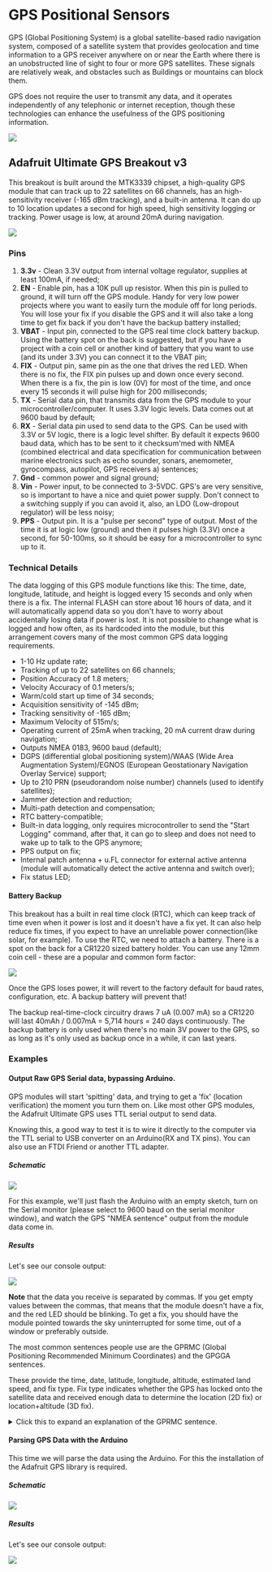# GPS Positional Sensors
GPS (Global Positioning System) is a global satellite-based radio navigation system, composed of a satellite system that provides geolocation and time information to a GPS receiver anywhere on or near the Earth where there is an unobstructed line of sight to four or more GPS satellites. These signals are relatively weak, and obstacles such as Buildings or mountains can block them.

GPS does not require the user to transmit any data, and it operates independently of any telephonic or internet reception, though these technologies can enhance the usefulness of the GPS positioning information.

![](1.gif)

## Adafruit Ultimate GPS Breakout v3

This breakout is built around the MTK3339 chipset, a high-quality GPS module that can track up to 22 satellites on 66 channels, has an high-sensitivity receiver (-165 dBm tracking), and a built-in antenna. It can do up to 10 location updates a second for high speed, high sensitivity logging or tracking. Power usage is low, at around 20mA during navigation.

![](1.png)

### Pins
1. **3.3v** - Clean 3.3V output from internal voltage regulator, supplies at least 100mA, if needed;
2. **EN** -  Enable pin, has a 10K pull up resistor. When this pin is pulled to ground, it will turn off the GPS module. Handy for very low power projects where you want to easily turn the module off for long periods. You will lose your fix if you disable the GPS and it will also take a long time to get fix back if you don't have the backup battery installed;
3. **VBAT** - Input pin, connected to the GPS real time clock battery backup. Using the battery spot on the back is suggested, but if you have a project with a coin cell or another kind of battery that you want to use (and its under 3.3V) you can connect it to the VBAT pin;
4. **FIX** - Output pin, same pin as the one that drives the red LED. When there is no fix, the FIX pin pulses up and down once every second. When there is a fix, the pin is low (0V) for most of the time, and once every 15 seconds it will pulse high for 200 milliseconds;
5. **TX** - Serial data pin, that transmits data from the GPS module to your microcontroller/computer. It uses 3.3V logic levels. Data comes out at 9600 baud by default;
6. **RX** - Serial data pin used to send data to the GPS. Can be used with 3.3V or 5V logic, there is a logic level shifter. By default it expects 9600 baud data, which has to be sent to it checksum'med with NMEA (combined electrical and data specification for communication between marine electronics such as echo sounder, sonars, anemometer, gyrocompass, autopilot, GPS receivers a) sentences;
7. **Gnd** - common power and signal ground;
8. **Vin** - Power input, to be connected to 3-5VDC. GPS's are very sensitive, so is important to have a nice and quiet power supply. Don't connect to a switching supply if you can avoid it, also, an LDO (Low-dropout regulator) will be less noisy;
9. **PPS** - Output pin. It is a "pulse per second" type of output. Most of the time it is at logic low (ground) and then it pulses high (3.3V) once a second, for 50-100ms, so it should be easy for a microcontroller to sync up to it.


### Technical Details
The data logging of this GPS module functions like this:
The time, date, longitude, latitude, and height is logged every 15 seconds and only when there is a fix. The internal FLASH can store about 16 hours of data, and it will automatically append data so you don't have to worry about accidentally losing data if power is lost. It is not possible to change what is logged and how often, as its hardcoded into the module, but this arrangement covers many of the most common GPS data logging requirements.


* 1-10 Hz update rate;
* Tracking of up to 22 satellites on 66 channels;
* Position Accuracy of 1.8 meters;
* Velocity Accuracy of 0.1 meters/s;
* Warm/cold start up time of 34 seconds;
* Acquisition sensitivity of -145 dBm;
* Tracking sensitivity of -165 dBm;
* Maximum Velocity of 515m/s;
* Operating current of 25mA when tracking, 20 mA current draw during navigation;
* Outputs NMEA 0183, 9600 baud (default);
* DGPS (differential global positioning system)/WAAS (Wide Area Augmentation System)/EGNOS (European Geostationary Navigation Overlay Service) support;
* Up to 210 PRN (pseudorandom noise number) channels (used to identify satellites);
* Jammer detection and reduction;
* Multi-path detection and compensation;
* RTC battery-compatible;
* Built-in data logging, only requires microcontroller to send the "Start Logging" command, after that, it can go to sleep and does not need to wake up to talk to the GPS anymore;
* PPS output on fix;
* Internal patch antenna + u.FL connector for external active antenna (module will automatically detect the active antenna and switch over);
* Fix status LED;

#### Battery Backup
This breakout has a built in real time clock (RTC), which can keep track of time even when it power is lost and it doesn't have a fix yet. It can also help reduce fix times, if you expect to have an unreliable power connection(like solar, for example). To use the RTC, we need to attach a battery. There is a spot on the back for a CR1220 sized battery holder. You can use any 12mm coin cell - these are a popular and common form factor:

![](2.png)

Once the GPS loses power, it will revert to the factory default for baud rates, configuration, etc. A backup battery will prevent that!

The backup real-time-clock circuitry draws 7 uA (0.007 mA) so a CR1220 will last 40mAh / 0.007mA = 5,714 hours = 240 days continuously. The backup battery is only used when there's no main 3V power to the GPS, so as long as it's only used as backup once in a while, it can last years.

### Examples


#### Output Raw GPS Serial data, bypassing Arduino.

GPS modules will start 'spitting' data, and trying to get a 'fix' (location verification) the moment you turn them on. Like most other GPS modules, the Adafruit Ultimate GPS uses TTL serial output to send data.

Knowing this, a good way to test it is to wire it directly to the computer via the TTL serial to USB converter on an Arduino(RX and TX pins). You can also use an FTDI Friend or another TTL adapter.


##### Schematic

![](3.png)


For this example, we'll just flash the Arduino with an empty sketch, turn on the Serial monitor (please select to 9600 baud on the serial monitor window), and watch the GPS "NMEA sentence" output from the module data come in.

##### Results
Let's see our console output:

![](3.gif)

**Note** that the data you receive is separated by commas. If you get empty values between the commas, that means that the module doesn't have a fix, and the red LED should be blinking. To get a fix, you should have the module pointed towards the sky uninterrupted for some time, out of a window or preferably outside.

The most common sentences people use are the GPRMC (Global Positioning Recommended Minimum Coordinates) and the GPGGA sentences.

These provide the time, date, latitude, longitude, altitude, estimated land speed, and fix type. Fix type indicates whether the GPS has locked onto the satellite data and received enough data to determine the location (2D fix) or location+altitude (3D fix).

<details><summary>Click this to expand an explanation of the GPRMC sentence.</summary>
<p>

This line is called the RMC (Recommended Minimum) sentence and it has the most useful data. Each chunk of data is separated by a comma.

* The first part is the current time in GMT (Greenwich Mean Time). The first two numbers indicate the hour, the next two are the minutes, then the next two are the seconds. Finally, we have the milliseconds;

* The second part is the 'status code', if it is a V that means the data is Void (invalid). If it is an A that means its Active (the GPS could get a lock/fix);

* The next 4 pieces of data are the geolocation data.
To look at this location in Google maps,  it requires you to use +/- instead of N-S W-E notation. N and E are positive, S and W are negative.
The geolocation data is in degrees and minutes in the following format: Latitude: DDMM.MMMM (The first two characters are the degrees) Longitude: DDDMM.MMMM (The first three characters are the degrees);

* The next data field is the ground speed in knots;

* The next data point is the tracking angle, this is meant to approximate what 'compass' direction we're heading at based on our past travel;

* The one after that is 160412 which is the current date (DDMMYY);

* At the end, there is the \*XX data which is used as a data transfer checksum (for transfer error debugging).

</p>
</details>

#### Parsing GPS Data with the Arduino

This time we will parse the data using the Arduino. For this the installation of the Adafruit GPS library is required.


##### Schematic

![](4.png)


##### Results
Let's see our console output:

![](4.gif)

